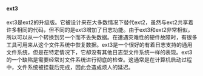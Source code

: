 #### ext3

ext3是ext2的升级版。它被设计来在大多数情况下替代ext2，虽然与ext2共享着许多相同的代码，但不同的是ext3增加了日志功能。由于ext3和ext2非常相似，所以可以从一个转换到另一个而不丢失数据。在遭遇灾难性的硬件故障时，有很多工具可用来从这个文件系统中恢复数据。ext3是一个很好的有着日志支持的通用文件系统，但是在特定情况下，它却没有其他日志型文件系统一样的表现。ext3的一个缺陷是需要经常对文件系统进行彻底的检查。这通常是在计算机启动过程中，文件系统被挂载后完成，因此会造成烦人的延迟。

